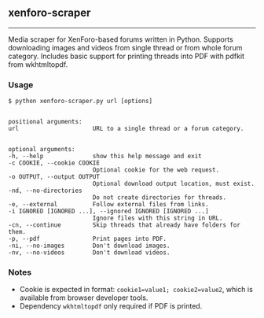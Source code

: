 ## xenforo-scraper
----
Media scraper for XenForo-based forums written in Python. Supports downloading
images and videos from single thread or from whole forum category. Includes
basic support for printing threads into PDF with pdfkit from wkhtmltopdf.

### Usage
    $ python xenforo-scraper.py url [options]


    positional arguments:
    url                     URL to a single thread or a forum category.


    optional arguments:
    -h, --help              show this help message and exit
    -c COOKIE, --cookie COOKIE
                            Optional cookie for the web request.
    -o OUTPUT, --output OUTPUT
                            Optional download output location, must exist.
    -nd, --no-directories
                            Do not create directories for threads.
    -e, --external          Follow external files from links.
    -i IGNORED [IGNORED ...], --ignored IGNORED [IGNORED ...]
                            Ignore files with this string in URL.
    -cn, --continue         Skip threads that already have folders for them.
    -p, --pdf               Print pages into PDF.
    -ni, --no-images        Don't download images.
    -nv, --no-videos        Don't download videos.
    
### Notes
- Cookie is expected in format: `cookie1=value1; cookie2=value2`, which is
available from browser developer tools.
- Dependency `wkhtmltopdf` only required if PDF is printed. 